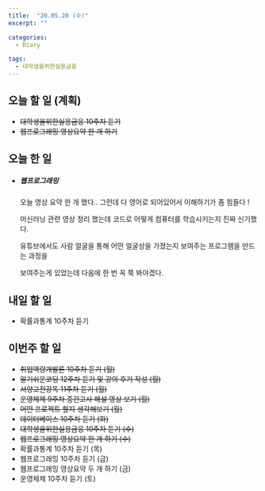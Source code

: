 ```yaml
---
title:  "20.05.20 (수)"
excerpt: ""

categories:
  - Diary

tags:
  - 대학생을위한실용금융
---
```


## 오늘 할 일 (계획)

- ~~대학생을위한실용금융 10주차 듣기~~
- ~~웹프로그래밍 영상요약 한 개 하기~~


## 오늘 한 일

- ##### 웹프로그래밍

  오늘 영상 요약 한 개 했다.. 그런데 다 영어로 되어있어서 이해하기가 좀 힘들다 !

  머신러닝 관련 영상 정리 했는데 코드로 어떻게 컴퓨터를 학습시키는지 진짜 신기했다.

  유튜브에서도 사람 얼굴을 통해 어떤 얼굴상을 가졌는지 보여주는 프로그램을 만드는 과정을

  보여주는게 있었는데 다음에 한 번 꼭 쭉 봐야겠다.

  

## 내일 할 일

- 확률과통계 10주차 듣기

## 이번주 할 일

- ~~취업역량개발론 10주차 듣기 (월)~~
- ~~알기쉬운코딩 12주차 듣기 및 강의 후기 작성 (월)~~
- ~~서양고전강독 11주차 듣기 (월)~~
- ~~운영체제 9주차 중간고사 해설 영상 보기 (월)~~
- ~~어떤 프로젝트 할지 생각해보기 (월)~~
- ~~데이터베이스 10주차 듣기 (화)~~
- ~~대학생을위한실용금융 10주차 듣기 (수)~~
- ~~웹프로그래밍 영상요약 한 개 하기 (수)~~
- 확률과통계 10주차 듣기 (목)
- 웹프로그래밍 10주차 듣기 (금)
- 웹프로그래밍 영상요약 두 개 하기 (금)
- 운영체제 10주차 듣기 (토)
